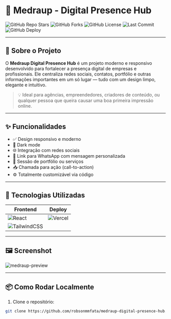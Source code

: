 # 🧠 Medraup - Digital Presence Hub

![GitHub Repo Stars](https://img.shields.io/github/stars/robsonmmfata/medraup-digital-presence-hub?style=flat-square)
![GitHub Forks](https://img.shields.io/github/forks/robsonmmfata/medraup-digital-presence-hub?style=flat-square)
![GitHub License](https://img.shields.io/github/license/robsonmmfata/medraup-digital-presence-hub?style=flat-square)
![Last Commit](https://img.shields.io/github/last-commit/robsonmmfata/medraup-digital-presence-hub?style=flat-square)
![GitHub Deploy](https://img.shields.io/badge/deploy-vercel-blue?logo=vercel&style=flat-square)

---

## 🧩 Sobre o Projeto

O **Medraup Digital Presence Hub** é um projeto moderno e responsivo desenvolvido para fortalecer a presença digital de empresas e profissionais. Ele centraliza redes sociais, contatos, portfólio e outras informações importantes em um só lugar — tudo com um design limpo, elegante e intuitivo.

> 💡 Ideal para agências, empreendedores, criadores de conteúdo, ou qualquer pessoa que queira causar uma boa primeira impressão online.

---

## ✨ Funcionalidades

- ✅ Design responsivo e moderno
- 🌙 Dark mode
- 🌐 Integração com redes sociais
- 📱 Link para WhatsApp com mensagem personalizada
- 🧾 Sessão de portfólio ou serviços
- 📥 Chamada para ação (call-to-action)
- ⚙️ Totalmente customizável via código

---

## 🚀 Tecnologias Utilizadas

| Frontend        | Deploy |
|-----------------|--------|
| ![React](https://img.shields.io/badge/React-20232A?style=flat-square&logo=react&logoColor=61DAFB) | ![Vercel](https://img.shields.io/badge/Vercel-000000?style=flat-square&logo=vercel&logoColor=white) |
| ![TailwindCSS](https://img.shields.io/badge/TailwindCSS-06B6D4?style=flat-square&logo=tailwindcss&logoColor=white) |  |

---

## 🖼️ Screenshot

![medraup-preview](https://github.com/robsonmmfata/medraup-digital-presence-hub/assets/preview.png)

---

## 📦 Como Rodar Localmente

1. Clone o repositório:
```bash
git clone https://github.com/robsonmmfata/medraup-digital-presence-hub.git
